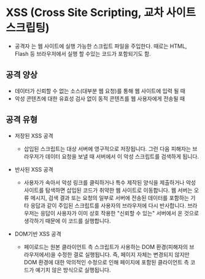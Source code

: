 # XSS (Cross Site Scripting, 교차 사이트 스크립팅)

- 공격자 는 웹 사이트에 실행 가능한 스크립트 파일을 주입한다. 때로는 HTML, Flash 등 브라우저에서 실행 할 수있는 코드가 포함되기도 함.

## 공격 양상

- 데이터가 신뢰할 수 없는 소스(대부분 웹 요청)를 통해 웹 사이트에 입력 될 때
- 악성 콘텐츠에 대한 유효성 검사 없이 동적 콘텐츠를 웹 사용자에게 전송될 때

## 공격 유형

- 저장된 XSS 공격

  - 삽입된 스크립트는 대상 서버에 영구적으로 저장됩니다. 그런 다음 피해자는 브라우저가 데이터 요청을 보낼 때 서버에서 이 악성 스크립트를 검색하게 됩니다.

- 반사된 XSS 공격

  - 사용자가 속아서 악성 링크를 클릭하거나 특수 제작된 양식을 제출하거나 악성 사이트를 탐색하면 삽입된 코드가 취약한 웹 사이트로 이동합니다. 웹 서버는 오류 메시지, 검색 결과 또는 요청의 일부로 서버에 전송된 데이터를 포함하는 기타 응답과 같이 주입된 스크립트를 사용자의 브라우저에 다시 반사합니다. 브라우저는 응답이 사용자가 이미 상호 작용한 "신뢰할 수 있는" 서버에서 온 것으로 생각하기 때문에 이 코드를 실행합니다.

- DOM기반 XSS 공격
  - 페이로드는 원본 클라이언트 측 스크립트가 사용하는 DOM 환경(피해자의 브라우저에서)을 수정한 결로 실행됩니다. 즉, 페이지 자체는 변경되지 않지만 DOM 환경에 대한 악의적인 수정으로 인해 페이지에 포함된 클라이언트 측 코드가 예기치 않은 방식으로 실행됩니다.
